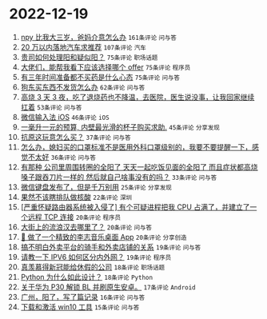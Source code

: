 # 2022-12-19

1. [npy 比我大三岁，爸妈介意怎么办](https://www.v2ex.com/t/903412) `161条评论` `问与答`
1. [20 万以内落地汽车求推荐](https://www.v2ex.com/t/903417) `107条评论` `汽车`
1. [贵司如何处理阳和疑似阳？](https://www.v2ex.com/t/903460) `75条评论` `职场话题`
1. [大佬们，能帮我看下应该选择哪个 offer](https://www.v2ex.com/t/903473) `75条评论` `程序员`
1. [有三年时间准备都不买药是什么心态](https://www.v2ex.com/t/903408) `75条评论` `问与答`
1. [狗东买东西不发货怎么办](https://www.v2ex.com/t/903402) `62条评论` `问与答`
1. [高烧 3 天 3 夜，吃了退烧药也不降温，去医院，医生说没事，让我回家继续扛着](https://www.v2ex.com/t/903425) `53条评论` `问与答`
1. [微信输入法 iOS](https://www.v2ex.com/t/903443) `46条评论` `iOS`
1. [一毫升一元的预算, 内壁最光滑的杯子购买求助.](https://www.v2ex.com/t/903418) `45条评论` `分享发现`
1. [抗原这玩意怎么买？](https://www.v2ex.com/t/903398) `37条评论` `问与答`
1. [怎么办，媳妇买的口罩标准不是医用外科口罩级别的，我要不要提醒一下，感觉不太好](https://www.v2ex.com/t/903503) `36条评论` `问与答`
1. [有那种 公司里周围转圈的全阳了 天天一起吃饭见面的全阳了 而且症状都高烧 嗓子跟吞刀片一样的 然后就自己啥事没有的吗？](https://www.v2ex.com/t/903474) `33条评论` `问与答`
1. [微信键盘发布了，但是千万别用](https://www.v2ex.com/t/903442) `25条评论` `分享发现`
1. [果然不该瞎排队做核酸](https://www.v2ex.com/t/903436) `22条评论` `深圳`
1. [[严重怀疑路由器系统被入侵了] 有个可疑进程把我 CPU 占满了，并建立了一个远程 TCP 连接](https://www.v2ex.com/t/903505) `20条评论` `程序员`
1. [大街上的流浪汉去哪里了？](https://www.v2ex.com/t/903435) `20条评论` `问与答`
1. [🤖 做了一个精致的李志音乐桌面 App](https://www.v2ex.com/t/903400) `20条评论` `分享创造`
1. [搞不明白外卖平台的骑手和外卖店铺的关系](https://www.v2ex.com/t/903461) `19条评论` `问与答`
1. [请教一下 IPV6 如何区分内外网？](https://www.v2ex.com/t/903406) `19条评论` `程序员`
1. [真羡慕得新冠能给休假的公司](https://www.v2ex.com/t/903511) `18条评论` `职场话题`
1. [Python 为什么如此设计？](https://www.v2ex.com/t/903396) `18条评论` `Python`
1. [关于华为 P30 解锁 BL 并刷原生安卓。](https://www.v2ex.com/t/903486) `17条评论` `Android`
1. [广州，阳了，写了篇记录](https://www.v2ex.com/t/903432) `16条评论` `问与答`
1. [下载和激活 win10 工具](https://www.v2ex.com/t/903508) `15条评论` `问与答`

